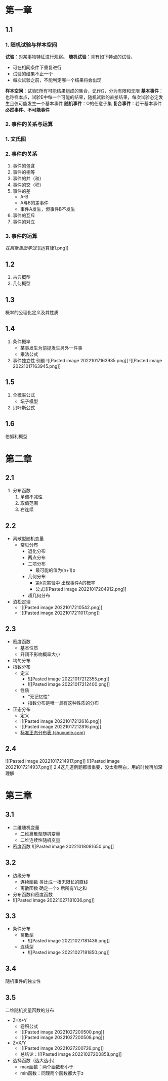 # 第一章
## 1.1
### 1. 随机试验与样本空间
**试验**：对某事物特征进行观察。
**随机试验**：具有如下特点的试验，
- 可在相同条件下重复进行
- 试验的结果不止一个
- 每次试验之前，不能判定哪一个结果将会出现

**样本空间**：试验E所有可能结果组成的集合，记作Ω，分为有限和无限
**基本事件**：也称样本点，试验E中每一个可能的结果，随机试验的直接结果，每次试验必定发生且仅可能发生一个基本事件
**随机事件**：Ω的任意子集
**复合事件**：若干基本事件
**必然事件、不可能事件**
### 2. 事件的关系与运算
### 1. 文氏图
### 2. 事件的关系
1. 事件的包含
2. 事件的相等
3. 事件的并（和）
4. 事件的交（积）
5. 事件的差
	- A-B
	- A与B的差事件
	- 事件A发生，但事件B不发生
6. 事件的互斥
7. 事件的对立
### 3. 事件的运算
*在离散里面学过*![[运算律1.png]]
## 1.2
1. 古典概型
2. 几何概型
## 1.3
概率的公理化定义及其性质
## 1.4
1. 条件概率
	* 某事发生为前提发生另外一件事
	* 乘法公式
2. 事件独立性
	例题
	![[Pasted image 20221017163935.png]]
	![[Pasted image 20221017163945.png]]
## 1.5
1. 全概率公式
	* 坛子模型
2. 贝叶斯公式
## 1.6
伯努利概型
# 第二章
## 2.1
1. 分布函数
	1. 单调不减性
	2. 取值范围
	3. 右连续
## 2.2
* 离散型随机变量
	* 常见分布
		* 退化分布
		* 两点分布
		* 二项分布
			* 最可能的值为(n+1)p
		* 几何分布
			* 第k次实验中 出现事件A的概率
			* 公式![[Pasted image 20221017204912.png]]
		* 超几何分布
* 泊松定理
	* ![[Pasted image 20221017210542.png]]
	* ![[Pasted image 20221017211017.png]]
## 2.3
* 密度函数
	* 基本性质
	* 开闭不影响概率大小
* 均匀分布
* 指数分布
	* 定义
		* ![[Pasted image 20221017212355.png]]
		* ![[Pasted image 20221017212400.png]]
	* 性质
		* “无记忆性”
		* 指数分布是唯一具有这种性质的分布
* 正态分布
	* 定义
	* ![[Pasted image 20221017212616.png]]
	* ![[Pasted image 20221017212816.png]]
	* [标准正态分布表 (shuxuele.com)](https://www.shuxuele.com/data/standard-normal-distribution-table.html)
## 2.4
![[Pasted image 20221017214917.png]]
![[Pasted image 20221017214937.png]]
2.4这几道例题都很重要，没太看明白，用的时候再加深理解

# 第三章
## 3.1
* 二维随机变量
	* 二维离散型随机变量
	* 二维连续性随机变量
* 密度函数
![[Pasted image 20221018081650.png]]
## 3.2
* 边缘分布
	* 连续函数 类比成一根无限长的直线
	* 离散函数 确定一个x 后所有Yi之和
* 分布函数和密度函数
* ![[Pasted image 20221027181036.png]]
## 3.3
* 条件分布
	* 离散型
		* ![[Pasted image 20221027181436.png]]
	* 连续型
		* ![[Pasted image 20221027181850.png]]
## 3.4
随机事件的独立性
## 3.5
二维随机变量函数的分布
* Z=X+Y
	* 卷积公式
	* ![[Pasted image 20221027200500.png]]
	* ![[Pasted image 20221027200508.png]]
* Z=X/Y
	* ![[Pasted image 20221027200726.png]]
	* 总结论：![[Pasted image 20221027200858.png]]
* 选择函数（选大选小）
	* max函数：两个函数都小于
	* min函数：同理两个函数都大于z